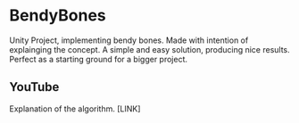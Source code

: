 # BendyBones
Unity Project, implementing bendy bones. Made with intention of explainging the concept.
A simple and easy solution, producing nice results.
Perfect as a starting ground for a bigger project.

## YouTube
Explanation of the algorithm.
[LINK]
